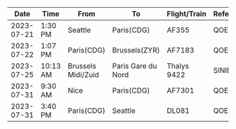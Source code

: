 |Date|Time|From|To|Flight/Train|Reference|Website|Credentials|
|-|-|-|-|-|-|-|-|
|2023-07-21|1:30 PM|Seattle|Paris(CDG)|AF355|QOE7KO|www.airfrance.us|email park@year|
|2023-07-22|1:07 PM|Paris(CDG)|Brussels(ZYR)|AF7183|QOE7KO|www.airfrance.us|email park@year|
|2023-07-25|10:13 AM|Brussels Midi/Zuid|Paris Gare du Nord|Thalys 9422|SINIBG|www.sncf-connect.com|email park@year|
|2023-07-31|9:30 AM|Nice|Paris(CDG)|AF7301|QOE7KO|www.airfrance.us|email park@year|
|2023-07-31|3:40 PM|Paris(CDG)|Seattle|DL081|QOE7KO|www.airfrance.us|email park@year|
